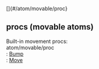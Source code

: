 []{#/atom/movable/proc}    
## procs (movable atoms)    
Built-in movement procs:    
atom/movable/proc    
:   [Bump](/ref/atom/movable/proc/Bump.md)    
:   [Move](/ref/atom/movable/proc/Move.md)  